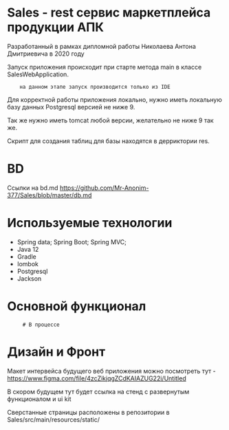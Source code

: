 # Sales - rest сервис маркетплейса продукции АПК

Разработанный в рамках дипломной работы Николаева Антона Дмитриевича в 2020 году

Запуск приложения происходит при старте метода main в классе SalesWebApplication. 

        на данном этапе запуск производится только из IDE

Для корректной работы приложения локально, нужно иметь локальную базу данных Postgresql версией не ниже 9.

Так же нужно иметь tomcat любой версии, желательно не ниже 9 так же.

Скрипт для создания таблиц для базы находятся в дерриктории res.

# BD
Ссылки на bd.md
https://github.com/Mr-Anonim-377/Sales/blob/master/db.md

# Используемые технологии

- Spring data; Spring Boot; Spring MVC;
- Java 12
- Gradle
- lombok
- Postgresql
- Jackson
# Основной функционал

         # В процессе
 
# Дизайн и Фронт 

Макет интервейса будущего веб приложения можно посмотреть тут - https://www.figma.com/file/4zcZikjqgZCdKAIAZUG22i/Untitled

В скором будущем тут будет ссылка на стенд с развернутым функционалом и ui kit 


Сверстанные страницы расположены в репозитории в Sales/src/main/resources/static/

